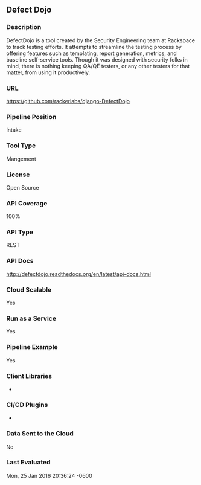 ## Defect Dojo 

### Description

DefectDojo is a tool created by the Security Engineering team at Rackspace to track testing efforts. It attempts to streamline the testing process by offering features such as templating, report generation, metrics, and baseline self-service tools. Though it was designed with security folks in mind, there is nothing keeping QA/QE testers, or any other testers for that matter, from using it productively.

### URL

https://github.com/rackerlabs/django-DefectDojo

### Pipeline Position

Intake

### Tool Type

Mangement

### License

Open Source

### API Coverage

100%

### API Type

REST

### API Docs

http://defectdojo.readthedocs.org/en/latest/api-docs.html

### Cloud Scalable

Yes

### Run as a Service

Yes

### Pipeline Example

Yes

### Client Libraries

-

### CI/CD Plugins

- 

### Data Sent to the Cloud

No

### Last Evaluated

Mon, 25 Jan 2016 20:36:24 -0600


